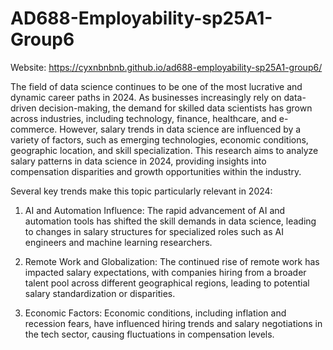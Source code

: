 # AD688-Employability-sp25A1-Group6
Website: https://cyxnbnbnb.github.io/ad688-employability-sp25A1-group6/

The field of data science continues to be one of the most lucrative and dynamic career paths in 2024. As businesses increasingly rely on data-driven decision-making, the demand for skilled data scientists has grown across industries, including technology, finance, healthcare, and e-commerce. However, salary trends in data science are influenced by a variety of factors, such as emerging technologies, economic conditions, geographic location, and skill specialization. This research aims to analyze salary patterns in data science in 2024, providing insights into compensation disparities and growth opportunities within the industry.


Several key trends make this topic particularly relevant in 2024:

1. AI and Automation Influence: The rapid advancement of AI and automation tools has shifted the skill demands in data science, leading to changes in salary structures for specialized roles such as AI engineers and machine learning researchers.

2. Remote Work and Globalization: The continued rise of remote work has impacted salary expectations, with companies hiring from a broader talent pool across different geographical regions, leading to potential salary standardization or disparities.


3. Economic Factors: Economic conditions, including inflation and recession fears, have influenced hiring trends and salary negotiations in the tech sector, causing fluctuations in compensation levels.